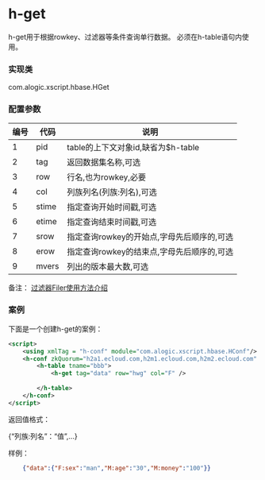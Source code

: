h-get
========

h-get用于根据rowkey、过滤器等条件查询单行数据。
必须在h-table语句内使用。


### 实现类

com.alogic.xscript.hbase.HGet


### 配置参数

| 编号 | 代码 | 说明 |
| ---- | ---- | ---- |
| 1 | pid | table的上下文对象id,缺省为$h-table | 
| 2 | tag | 返回数据集名称,可选 | 
| 3 | row | 行名,也为rowkey,必要 | 
| 4 | col | 列族列名(列族:列名),可选 | 
| 5 | stime | 指定查询开始时间戳,可选 | 
| 6 | etime | 指定查询结束时间戳,可选 | 
| 7 | srow | 指定查询rowkey的开始点,字母先后顺序的,可选 | 
| 8 | erow | 指定查询rowkey的结束点,字母先后顺序的,可选 | 
| 9 | mvers | 列出的版本最大数,可选 | 


备注：
[过滤器Filer使用方法介绍](filters/Filter.md)


### 案例

下面是一个创建h-get的案例：

```xml
<script>
	<using xmlTag = "h-conf" module="com.alogic.xscript.hbase.HConf"/>
	<h-conf zkQuorum="h2a1.ecloud.com,h2m1.ecloud.com,h2m2.ecloud.com" zkParent="/hbase-secure">
		<h-table tname="bbb">
			<h-get tag="data" row="hwg" col="F" />
			
		</h-table>
	</h-conf>
</script>
```

返回值格式：

{“列族:列名”：“值”,...}

样例：
```json
	{"data":{"F:sex":"man","M:age":"30","M:money":"100"}}
```
